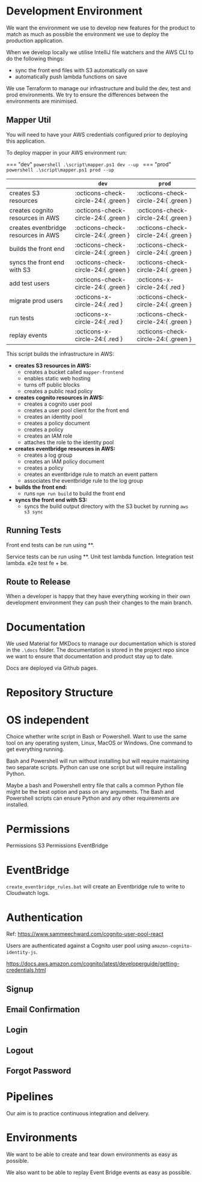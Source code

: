 # Development Environment

We want the environment we use to develop new features for the product to match as much as possible the environment we use to deploy the production application.

When we develop locally we utilise IntelliJ file watchers and the AWS CLI to do the following things:

- sync the front end files with S3 automatically on save
- automatically push lambda functions on save

We use Terraform to manage our infrastructure and build the dev, test and prod environments.  We try to ensure the differences between the environments are minimised.

## Mapper Util

You will need to have your AWS credentials configured prior to deploying this application.

To deploy mapper in your AWS environment run:

=== "dev"
    ```powershell
    .\script\mapper.ps1 dev --up
    ```
=== "prod"
    ```powershell
    .\script\mapper.ps1 prod --up
    ```


|                                      | `dev`                                | `prod`                               |
|--------------------------------------|--------------------------------------|--------------------------------------|
| creates S3 resources                 | :octicons-check-circle-24:{ .green } | :octicons-check-circle-24:{ .green } |
| creates cognito resources in AWS     | :octicons-check-circle-24:{ .green } | :octicons-check-circle-24:{ .green } |
| creates eventbridge resources in AWS | :octicons-check-circle-24:{ .green } | :octicons-check-circle-24:{ .green } |
| builds the front end                 | :octicons-check-circle-24:{ .green } | :octicons-check-circle-24:{ .green } |
| syncs the front end with S3          | :octicons-check-circle-24:{ .green } | :octicons-check-circle-24:{ .green } |
| add test users                       | :octicons-check-circle-24:{ .green } | :octicons-x-circle-24:{ .red }       |
| migrate prod users                   | :octicons-x-circle-24:{ .red }       | :octicons-check-circle-24:{ .green } |
| run tests                            | :octicons-x-circle-24:{ .red }       | :octicons-check-circle-24:{ .green } |
| replay events                        | :octicons-x-circle-24:{ .red }       | :octicons-check-circle-24:{ .green } |


This script builds the infrastructure in AWS:

- **creates S3 resources in AWS:**
    - creates a bucket called `mapper-frontend`
    - enables static web hosting
    - turns off public blocks
    - creates a public read policy
- **creates cognito resources in AWS:**
    - creates a cognito user pool
    - creates a user pool client for the front end
    - creates an identity pool
    - creates a policy document
    - creates a policy
    - creates an IAM role
    - attaches the role to the identity pool
- **creates eventbridge resources in AWS:**
    - creates a log group
    - creates an IAM policy document
    - creates a policy
    - creates an eventbridge rule to match an event pattern
    - associates the eventbridge rule to the log group
- **builds the front end:**
    - runs `npm run build` to build the front end
- **syncs the front end with S3:**
    - syncs the build output directory with the S3 bucket by running `aws s3 sync`

## Running Tests

Front end tests can be run using **.

Service tests can be run using **.  Unit test lambda function.  Integration test lambda.  e2e test fe + be.

## Route to Release

When a developer is happy that they have everything working in their own development environment they can push their changes to the main branch.   

# Documentation

We used Material for MKDocs to manage our documentation which is stored in the `.\docs` folder.  The documentation is stored in the project repo since we want to ensure that documentation and product stay up to date.

Docs are deployed via Github pages.

# Repository Structure

# OS independent

Choice whether write script in Bash or Powershell.  Want to use the same tool on any operating system, Linux, MacOS or Windows.  One command to get everything running.

Bash and Powershell will run without installing but will require maintaining two separate scripts.  Python can use one script but will require installing Python. 

Maybe a bash and Powershell entry file that calls a common Python file might be the best option and pass on any arguments.  The Bash and Powershell scripts can ensure Python and any other requirements are installed.

# Permissions

Permissions S3
Permissions EventBridge

# EventBridge

`create_eventbridge_rules.bat` will create an Eventbridge rule to write to Cloudwatch logs.

# Authentication

Ref: https://www.sammeechward.com/cognito-user-pool-react

Users are authenticated against a Cognito user pool using `amazon-cognito-identity-js`.

https://docs.aws.amazon.com/cognito/latest/developerguide/getting-credentials.html

## Signup

## Email Confirmation

## Login

## Logout

## Forgot Password

# Pipelines

Our aim is to practice continuous integration and delivery.

# Environments

We want to be able to create and tear down environments as easy as possible.

We also want to be able to replay Event Bridge events as easy as possible.

